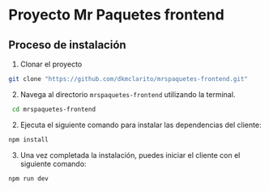 # Proyecto Mr Paquetes frontend

## Proceso de instalación

1. Clonar el proyecto
```bash
git clone "https://github.com/dkmclarito/mrspaquetes-frontend.git"
```

2. Navega al directorio `mrspaquetes-frontend` utilizando la terminal.

```bash
 cd mrspaquetes-frontend
```

2. Ejecuta el siguiente comando para instalar las dependencias del cliente:

```bash
npm install
```
3. Una vez completada la instalación, puedes iniciar el cliente con el siguiente comando:

```bash
npm run dev
```